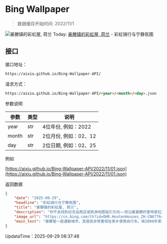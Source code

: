 # Bing Wallpaper

> 数据缓存开始时间: 2022/11/1

![豪滕镇的彩虹屋, 荷兰](https://cn.bing.com/th?id=OHR.HoutenHouses_ZH-CN6776452438_1920x1080.webp)
Today: [豪滕镇的彩虹屋, 荷兰](https://cn.bing.com/th?id=OHR.HoutenHouses_ZH-CN6776452438_1920x1080.webp) - 彩虹骑行与宁静氛围

## 接口

接口地址：

```html
https://aixiu.github.io/Bing-Wallpaper-API/
```

请求方式：

```html
https://aixiu.github.io/Bing-Wallpaper-API/<year>/<month>/<day>.json
```

参数说明

| 参数 | 类型 | 说明 |
| - | - | - |
| year | str | 4位年份, 例如：2022 |
| month | str | 2位月份, 例如：02、12 |
| day | str | 2位日期, 例如：02、25 |

例如

[https://aixiu.github.io/Bing-Wallpaper-API/2022/11/01.json](https://aixiu.github.io/Bing-Wallpaper-API/2022/11/01.json)

返回数据

```json
{
    "date": "2025-09-29",
    "headline": "彩虹骑行与宁静氛围",
    "title": "豪滕镇的彩虹屋, 荷兰",
    "description": "你不会找到纪念品商店或旅游地图指引方向——但沿着豪滕的里特普拉斯湖畔，你会偶然发现荷兰最令人意想不到的上镜景点之一。虽然许多人涌向阿姆斯特丹的运河或鹿特丹的方块屋，但这座宁静的通勤小镇却拥有独特的建筑风格。彩虹屋如海市蜃楼般鳞次栉比，闪耀着大胆的绘画色彩——一个住宅区变成了一个低调的文化地标。",
    "image_url": "https://cn.bing.com/th?id=OHR.HoutenHouses_ZH-CN6776452438_1920x1080.webp",
    "main_text": "豪滕是一座通勤城市，其居民非常重视在家乡使用自行车。继2008年荣获“自行车之城”称号后，该市去年再次荣获该称号。"
}
```

UpdataTime：2025-09-29 08:37:48
